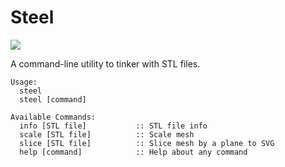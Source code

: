 # Steel

[![](https://goci.herokuapp.com/project/image/github.com/krasin/steel)](http://goci.me/project/github.com/krasin/steel)

A command-line utility to tinker with STL files.

```
Usage: 
  steel
  steel [command]

Available Commands: 
  info [STL file]           :: STL file info
  scale [STL file]          :: Scale mesh
  slice [STL file]          :: Slice mesh by a plane to SVG
  help [command]            :: Help about any command
```
